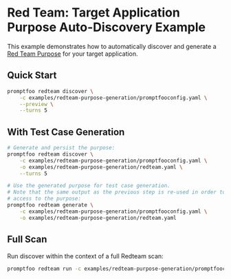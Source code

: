 # Red Team: Target Application Purpose Auto-Discovery Example

This example demonstrates how to automatically discover and generate a [Red Team Purpose](https://www.promptfoo.dev/docs/red-team/configuration/#purpose) for your target application.

## Quick Start

```sh
promptfoo redteam discover \
    -c examples/redteam-purpose-generation/promptfooconfig.yaml \
    --preview \
    --turns 5
```

## With Test Case Generation

```sh
# Generate and persist the purpose:
promptfoo redteam discover \
    -c examples/redteam-purpose-generation/promptfooconfig.yaml \
    -o examples/redteam-purpose-generation/redteam.yaml \
    --turns 5

# Use the generated purpose for test case generation.
# Note that the same output as the previous step is re-used in order to provide
# access to the purpose:
promptfoo redteam generate \
    -c examples/redteam-purpose-generation/promptfooconfig.yaml \
    -o examples/redteam-purpose-generation/redteam.yaml
```

## Full Scan

Run discover within the context of a full Redteam scan:

```sh
promptfoo redteam run -c examples/redteam-purpose-generation/promptfooconfig.yaml
```

